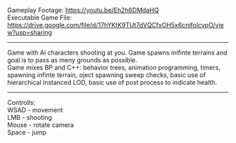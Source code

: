 Gameplay Footage: https://youtu.be/Eh2h6DMdaHQ
<br>
Executable Game File: https://drive.google.com/file/d/17hYKtK9TUt7dVQCfxOH5x6cnifoIcvpO/view?usp=sharing
<br>

--------------------------

Game with Ai characters shooting at you. Game spawns inifinte terrains and goal is to pass as meny grounds as possible.
<br>
Game mixes BP and C++: behavior trees, animation programming, timers, spawning infinte terrain, oject spawning sweep checks, basic use of hierarchical instanced LOD, basic use of post process to indicate health.

--------------------------

Controlls:<br/>
WSAD - movement<br/>
LMB - shooting<br/>
Mouse - rotate camera<br/>
Space - jump
